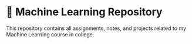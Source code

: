 # 🤖 Machine Learning Repository

This repository contains all assignments, notes, and projects related to my Machine Learning course in college.
